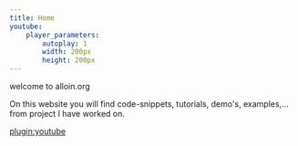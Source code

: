 ```yaml
---
title: Home
youtube:
    player_parameters:
        autoplay: 1
        width: 200px
        height: 200px
---
```


welcome to alloin.org

On this website you will find code-snippets, tutorials, demo's, examples,... from project I have worked on.

[plugin:youtube](https://www.youtube.com/watch?v=hsaXP9f40tw)